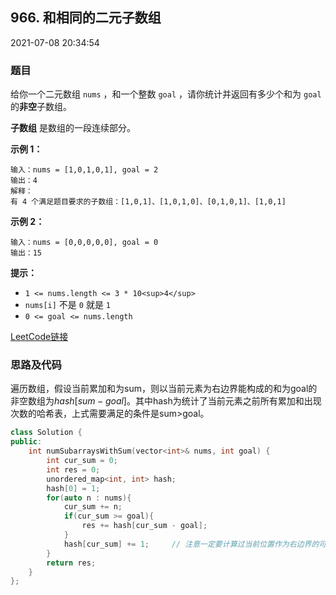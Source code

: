 ## 966. 和相同的二元子数组

2021-07-08 20:34:54       

### 题目

给你一个二元数组 ``nums`` ，和一个整数 ``goal`` ，请你统计并返回有多少个和为 ``goal`` 的**非空**子数组。

**子数组** 是数组的一段连续部分。

 

**示例 1：**

```
输入：nums = [1,0,1,0,1], goal = 2
输出：4
解释：
有 4 个满足题目要求的子数组：[1,0,1]、[1,0,1,0]、[0,1,0,1]、[1,0,1]
```

**示例 2：**

```
输入：nums = [0,0,0,0,0], goal = 0
输出：15
```

 

**提示：**


- ``1 <= nums.length <= 3 * 10<sup>4</sup>``
- ``nums[i]`` 不是 ``0`` 就是 ``1``
- ``0 <= goal <= nums.length``



[LeetCode链接](https://leetcode-cn.com/problems/binary-subarrays-with-sum/)

### 思路及代码

遍历数组，假设当前累加和为sum，则以当前元素为右边界能构成的和为goal的非空数组为$hash[sum - goal]$。其中hash为统计了当前元素之前所有累加和出现次数的哈希表，上式需要满足的条件是sum>goal。

```cpp
class Solution {
public:
    int numSubarraysWithSum(vector<int>& nums, int goal) {
        int cur_sum = 0;
        int res = 0;
        unordered_map<int, int> hash;
        hash[0] = 1;
        for(auto n : nums){
            cur_sum += n;
            if(cur_sum >= goal){
                res += hash[cur_sum - goal];
            }
            hash[cur_sum] += 1;     // 注意一定要计算过当前位置作为右边界的可能情况后再将当前累加和存入哈希表
        }
        return res;
    }
};
```